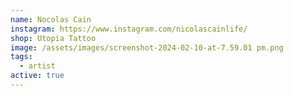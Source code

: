 ```yaml
---
name: Nocolas Cain
instagram: https://www.instagram.com/nicolascainlife/
shop: Utopia Tattoo
image: /assets/images/screenshot-2024-02-10-at-7.59.01 pm.png
tags:
  - artist
active: true
---
```

